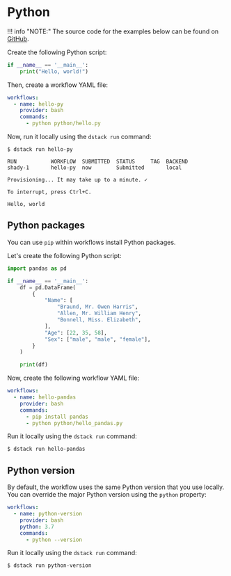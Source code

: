 # Python

!!! info "NOTE:"
    The source code for the examples below can be found on [GitHub](https://github.com/dstackai/dstack-examples).

Create the following Python script:

<div editor-title="python/hello.py"> 

```python
if __name__ == '__main__':
    print("Hello, world!")
```

</div>

Then, create a workflow YAML file:

<div editor-title=".dstack/workflows/python.yaml">

```yaml  hl_lines="5"
workflows:
  - name: hello-py
    provider: bash
    commands:
      - python python/hello.py
```

</div>

Now, run it locally using the `dstack run` command:

<div class="termy">

```shell
$ dstack run hello-py

RUN           WORKFLOW  SUBMITTED  STATUS     TAG  BACKEND 
shady-1       hello-py  now        Submitted       local
 
Provisioning... It may take up to a minute. ✓

To interrupt, press Ctrl+C.

Hello, world
```

</div>

## Python packages

You can use `pip` within workflows install Python packages.

Let's create the following Python script:

<div editor-title="python/hello_pandas.py"> 

```python
import pandas as pd

if __name__ == '__main__':
    df = pd.DataFrame(
        {
            "Name": [
                "Braund, Mr. Owen Harris",
                "Allen, Mr. William Henry",
                "Bonnell, Miss. Elizabeth",
            ],
            "Age": [22, 35, 58],
            "Sex": ["male", "male", "female"],
        }
    )

    print(df)

```

</div>

Now, create the following workflow YAML file:

<div editor-title=".dstack/workflows/python.yaml"> 

```yaml  hl_lines="5 6"
workflows:
  - name: hello-pandas
    provider: bash
    commands:
      - pip install pandas
      - python python/hello_pandas.py
```

</div>

Run it locally using the `dstack run` command:

<div class="termy">

```shell
$ dstack run hello-pandas
```

</div>

## Python version

By default, the workflow uses the same Python version that you use locally. 
You can override the major Python version using the `python` property:

<div editor-title=".dstack/workflows/python-version.yaml">

```yaml  hl_lines="6"
workflows:
  - name: python-version
    provider: bash
    python: 3.7
    commands:
      - python --version
```

</div>

Run it locally using the `dstack run` command:

<div class="termy">

```shell
$ dstack run python-version
```

</div>